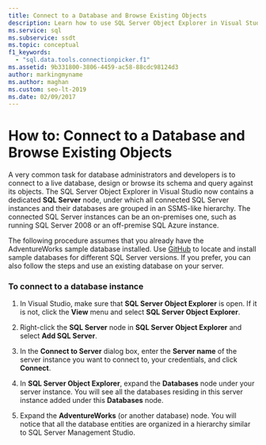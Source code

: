 ```yaml
---
title: Connect to a Database and Browse Existing Objects
description: Learn how to use SQL Server Object Explorer in Visual Studio to connect to both on-premises and off-premises SQL Server instances.
ms.service: sql
ms.subservice: ssdt
ms.topic: conceptual
f1_keywords: 
  - "sql.data.tools.connectionpicker.f1"
ms.assetid: 9b331800-3806-4459-ac58-88cdc98124d3
author: markingmyname
ms.author: maghan
ms.custom: seo-lt-2019
ms.date: 02/09/2017
---
```


# How to: Connect to a Database and Browse Existing Objects

A very common task for database administrators and developers is to connect to a live database, design or browse its schema and query against its objects. The SQL Server Object Explorer in Visual Studio now contains a dedicated **SQL Server** node, under which all connected SQL Server instances and their databases are grouped in an SSMS-like hierarchy. The connected SQL Server instances can be an on-premises one, such as running SQL Server 2008 or an off-premise SQL Azure instance.  
  
The following procedure assumes that you already have the AdventureWorks sample database installed. Use [GitHub](https://github.com/Microsoft/sql-server-samples/releases/tag/adventureworks) to locate and install sample databases for different SQL Server versions. If you prefer, you can also follow the steps and use an existing database on your server.  
  
### To connect to a database instance  
  
1.  In Visual Studio, make sure that **SQL Server Object Explorer** is open. If it is not, click the **View** menu and select **SQL Server Object Explorer**.  
  
2.  Right-click the **SQL Server** node in **SQL Server Object Explorer** and select **Add SQL Server**.  
  
3.  In the **Connect to Server** dialog box, enter the **Server name** of the server instance you want to connect to, your credentials, and click **Connect**.  
  
4.  In **SQL Server Object Explorer**, expand the **Databases** node under your server instance. You will see all the databases residing in this server instance added under this **Databases** node.  
  
5.  Expand the **AdventureWorks** (or another database) node. You will notice that all the database entities are organized in a hierarchy similar to SQL Server Management Studio.  
  
